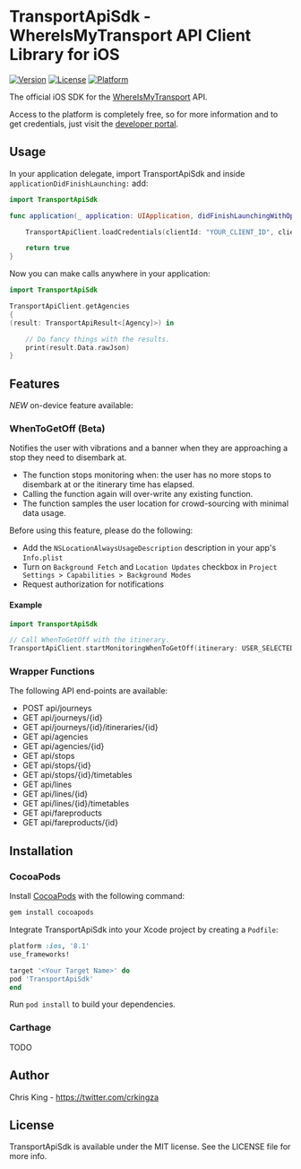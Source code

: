 # TransportApiSdk - WhereIsMyTransport API Client Library for iOS

[![Version](https://img.shields.io/cocoapods/v/TransportApiSdk.svg?style=flat)](http://cocoapods.org/pods/TransportApiSdk)
[![License](https://img.shields.io/cocoapods/l/TransportApiSdk.svg?style=flat)](http://cocoapods.org/pods/TransportApiSdk)
[![Platform](https://img.shields.io/cocoapods/p/TransportApiSdk.svg?style=flat)](http://cocoapods.org/pods/TransportApiSdk)

The official iOS SDK for the [WhereIsMyTransport](https://www.whereismytransport.com) API.

Access to the platform is completely free, so for more information and to get credentials, just visit the [developer portal](https://developer.whereismytransport.com).

## Usage

In your application delegate, import TransportApiSdk and inside `applicationDidFinishLaunching:` add:

```swift
import TransportApiSdk

func application(_ application: UIApplication, didFinishLaunchingWithOptions launchOptions: [UIApplicationLaunchOptionsKey: Any]?) -> Bool {

    TransportApiClient.loadCredentials(clientId: "YOUR_CLIENT_ID", clientSecret: "YOUR_CLIENT_SECRET")

    return true
}
```

Now you can make calls anywhere in your application:

```swift
import TransportApiSdk

TransportApiClient.getAgencies
{
(result: TransportApiResult<[Agency]>) in

    // Do fancy things with the results.
    print(result.Data.rawJson)
}
```

## Features

*NEW* on-device feature available:

### WhenToGetOff (Beta)

Notifies the user with vibrations and a banner when they are approaching a stop they need to disembark at.

* The function stops monitoring when: the user has no more stops to disembark at or the itinerary time has elapsed.
* Calling the function again will over-write any existing function.
* The function samples the user location for crowd-sourcing with minimal data usage.

Before using this feature, please do the following:
* Add the `NSLocationAlwaysUsageDescription` description in your app's `Info.plist`
* Turn on `Background Fetch` and `Location Updates` checkbox in `Project Settings > Capabilities > Background Modes`
* Request authorization for notifications

#### Example

```swift
import TransportApiSdk

// Call WhenToGetOff with the itinerary.
TransportApiClient.startMonitoringWhenToGetOff(itinerary: USER_SELECTED_ITINERARY)
```

### Wrapper Functions

The following API end-points are available:

* POST api/journeys
* GET api/journeys/{id}
* GET api/journeys/{id}/itineraries/{id}
* GET api/agencies
* GET api/agencies/{id}
* GET api/stops
* GET api/stops/{id}
* GET api/stops/{id}/timetables
* GET api/lines
* GET api/lines/{id}
* GET api/lines/{id}/timetables
* GET api/fareproducts
* GET api/fareproducts/{id}

## Installation
### CocoaPods
Install [CocoaPods](http://cocoapods.org) with the following command:

```bash
gem install cocoapods
```

Integrate TransportApiSdk into your Xcode project by creating a `Podfile`:

```ruby
platform :ios, '8.1'
use_frameworks!

target '<Your Target Name>' do
pod 'TransportApiSdk'
end
```

Run `pod install` to build your dependencies.

### Carthage
TODO

## Author

Chris King - https://twitter.com/crkingza

## License

TransportApiSdk is available under the MIT license. See the LICENSE file for more info.
